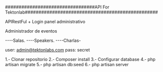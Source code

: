 #################################API For Tektonlab#################################################

APIRestFul + Login panel administrativo

Administrador de eventos

----Salas.
----Speakers.
----Charlas-

user: admin@tektonlabs.com
pass: secret

1.- Clonar repositorio
2.- Composer install 
3.- Configurar database
4.- php artisan migrate
5.- php artisan db:seed
6.- php artisan server
